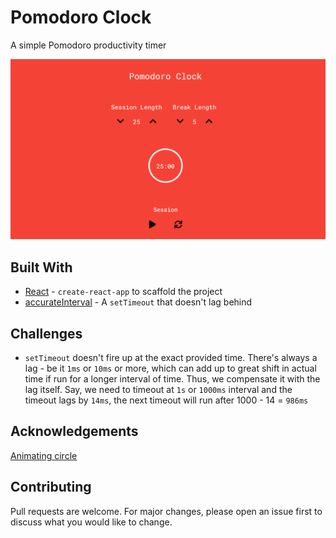 
# Pomodoro Clock

A simple Pomodoro productivity timer

![(pomodoro.png)](https://github.com/13thThief/pomodoro-clock/blob/master/pomodoro.PNG)

## Built With

- [React](https://github.com/facebook/create-react-app) - `create-react-app` to scaffold the project
- [accurateInterval](https://gist.github.com/Squeegy/1d99b3cd81d610ac7351) - A `setTimeout` that doesn't lag behind

## Challenges

- `setTimeout` doesn't fire up at the exact provided time. There's always a lag - be it `1ms` or `10ms` or more, which can add up to great shift in actual time if run for a longer interval of time. Thus, we compensate it with the lag itself. Say, we need  to timeout at `1s` or `1000ms` interval and the timeout lags by `14ms`, the next timeout will run after 1000 - 14 = `986ms`

## Acknowledgements
[Animating circle](https://jsfiddle.net/alkhoo/JwkYm/15/)

## Contributing
Pull requests are welcome. For major changes, please open an issue first to discuss what you would like to change.
